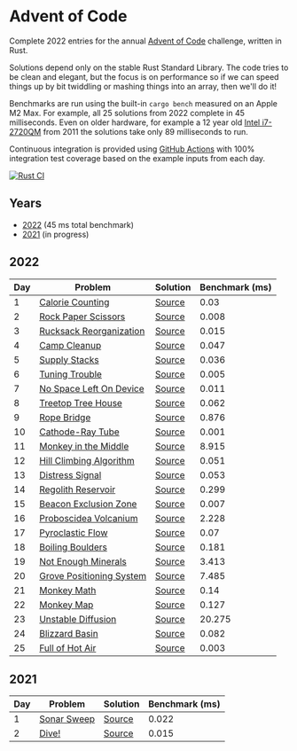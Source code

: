 # Advent of Code

Complete 2022 entries for the annual [Advent of Code](https://adventofcode.com/) challenge, written in Rust.

Solutions depend only on the stable Rust Standard Library. The code tries to be clean and elegant, but the focus is on performance so if we can speed things up by bit twiddling or mashing things into an array, then we'll do it!

Benchmarks are run using the built-in `cargo bench` measured on an Apple M2 Max. For example, all 25 solutions from 2022 complete in 45 milliseconds. Even on older hardware, for example a 12 year old [Intel i7-2720QM](https://ark.intel.com/content/www/us/en/ark/products/50067/intel-core-i72720qm-processor-6m-cache-up-to-3-30-ghz.html) from 2011 the solutions take only 89 milliseconds to run.

Continuous integration is provided using [GitHub Actions](https://docs.github.com/en/actions) with 100% integration test coverage based on the example inputs from each day.

[![Rust CI](https://github.com/maneatingape/advent-of-code-rust/actions/workflows/rust.yml/badge.svg)](https://github.com/maneatingape/advent-of-code-rust/actions)

## Years

* [2022](#2022) (45 ms total benchmark)
* [2021](#2021) (in progress)

## 2022

| Day | Problem | Solution | Benchmark (ms) |
| --- | --- | --- | --- |
| 1 | [Calorie Counting](https://adventofcode.com/2022/day/1) | [Source](src/year2022/day01.rs) | 0.03 |
| 2 | [Rock Paper Scissors](https://adventofcode.com/2022/day/2) | [Source](src/year2022/day02.rs) | 0.008 |
| 3 | [Rucksack Reorganization](https://adventofcode.com/2022/day/3) | [Source](src/year2022/day03.rs) | 0.015 |
| 4 | [Camp Cleanup](https://adventofcode.com/2022/day/4) | [Source](src/year2022/day04.rs) | 0.047 |
| 5 | [Supply Stacks](https://adventofcode.com/2022/day/5) | [Source](src/year2022/day05.rs) | 0.036 |
| 6 | [Tuning Trouble](https://adventofcode.com/2022/day/6) | [Source](src/year2022/day06.rs) | 0.005 |
| 7 | [No Space Left On Device](https://adventofcode.com/2022/day/7) | [Source](src/year2022/day07.rs) | 0.011 |
| 8 | [Treetop Tree House](https://adventofcode.com/2022/day/8) | [Source](src/year2022/day08.rs) | 0.062 |
| 9 | [Rope Bridge](https://adventofcode.com/2022/day/9) | [Source](src/year2022/day09.rs) | 0.876 |
| 10 | [Cathode-Ray Tube](https://adventofcode.com/2022/day/10) | [Source](src/year2022/day10.rs) | 0.001 |
| 11 | [Monkey in the Middle](https://adventofcode.com/2022/day/11) | [Source](src/year2022/day11.rs) | 8.915 |
| 12 | [Hill Climbing Algorithm](https://adventofcode.com/2022/day/12) | [Source](src/year2022/day12.rs) | 0.051 |
| 13 | [Distress Signal](https://adventofcode.com/2022/day/13) | [Source](src/year2022/day13.rs) | 0.053 |
| 14 | [Regolith Reservoir](https://adventofcode.com/2022/day/14) | [Source](src/year2022/day14.rs) | 0.299 |
| 15 | [Beacon Exclusion Zone](https://adventofcode.com/2022/day/15) | [Source](src/year2022/day15.rs) | 0.007 |
| 16 | [Proboscidea Volcanium](https://adventofcode.com/2022/day/16) | [Source](src/year2022/day16.rs) | 2.228 |
| 17 | [Pyroclastic Flow](https://adventofcode.com/2022/day/17) | [Source](src/year2022/day17.rs) | 0.07 |
| 18 | [Boiling Boulders](https://adventofcode.com/2022/day/18) | [Source](src/year2022/day18.rs) | 0.181 |
| 19 | [Not Enough Minerals](https://adventofcode.com/2022/day/19) | [Source](src/year2022/day19.rs) | 3.413 |
| 20 | [Grove Positioning System](https://adventofcode.com/2022/day/20) | [Source](src/year2022/day20.rs) | 7.485 |
| 21 | [Monkey Math](https://adventofcode.com/2022/day/21) | [Source](src/year2022/day21.rs) | 0.14 |
| 22 | [Monkey Map](https://adventofcode.com/2022/day/22) | [Source](src/year2022/day22.rs) | 0.127 |
| 23 | [Unstable Diffusion](https://adventofcode.com/2022/day/23) | [Source](src/year2022/day23.rs) | 20.275 |
| 24 | [Blizzard Basin](https://adventofcode.com/2022/day/24) | [Source](src/year2022/day24.rs) | 0.082 |
| 25 | [Full of Hot Air](https://adventofcode.com/2022/day/25) | [Source](src/year2022/day25.rs) | 0.003 |

## 2021

| Day | Problem | Solution | Benchmark (ms) |
| --- | --- | --- | --- |
| 1 | [Sonar Sweep](https://adventofcode.com/2021/day/1) | [Source](src/year2021/day01.rs) | 0.022 |
| 2 | [Dive!](https://adventofcode.com/2021/day/2) | [Source](src/year2021/day02.rs) | 0.015 |
